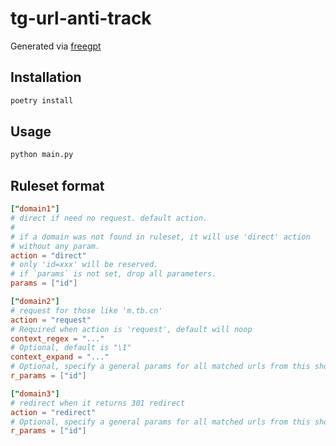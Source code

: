 # tg-url-anti-track

Generated via [freegpt](https://freegpt.one)

## Installation

```bash
poetry install
```

## Usage

```bash
python main.py
```

## Ruleset format

```toml
["domain1"]
# direct if need no request. default action.
#
# if a domain was not found in ruleset, it will use 'direct' action
# without any param.
action = "direct"
# only 'id=xxx' will be reserved.
# if `params` is not set, drop all parameters.
params = ["id"] 

["domain2"]
# request for those like 'm.tb.cn'
action = "request"
# Required when action is 'request', default will noop
context_regex = "..." 
# Optional, default is "\1"
context_expand = "..."
# Optional, specify a general params for all matched urls from this short url
r_params = ["id"]

["domain3"]
# redirect when it returns 301 redirect
action = "redirect"
# Optional, specify a general params for all matched urls from this short url
r_params = ["id"]

```
